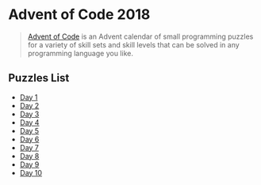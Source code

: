 # Advent of Code 2018

> [Advent of Code](https://adventofcode.com/2018/) is an Advent calendar of small
> programming puzzles for a variety of skill sets and skill levels that can be solved
> in any programming language you like.

## Puzzles List

*  [Day 1](1/README.md)
*  [Day 2](2/README.md)
*  [Day 3](3/README.md)
*  [Day 4](4/README.md)
*  [Day 5](5/README.md)
*  [Day 6](6/README.md)
*  [Day 7](7/README.md)
*  [Day 8](8/README.md)
*  [Day 9](9/README.md)
*  [Day 10](10/README.md)
